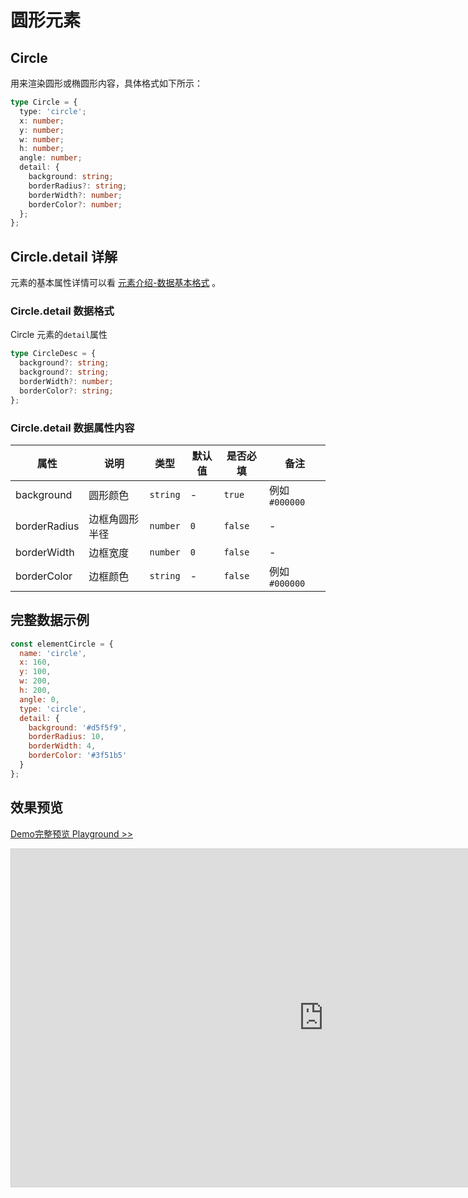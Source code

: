# 圆形元素

## Circle

用来渲染圆形或椭圆形内容，具体格式如下所示：

```ts
type Circle = {
  type: 'circle';
  x: number;
  y: number;
  w: number;
  h: number;
  angle: number;
  detail: {
    background: string;
    borderRadius?: string;
    borderWidth?: number;
    borderColor?: number;
  };
};
```

## Circle.detail 详解

元素的基本属性详情可以看 [元素介绍-数据基本格式](./info.md#数据基本格式) 。

### Circle.detail 数据格式

Circle 元素的`detail`属性

```ts
type CircleDesc = {
  background?: string;
  background?: string;
  borderWidth?: number;
  borderColor?: string;
};
```

### Circle.detail 数据属性内容

| 属性         | 说明           | 类型     | 默认值 | 是否必填 | 备注           |
| ------------ | -------------- | -------- | ------ | -------- | -------------- |
| background   | 圆形颜色       | `string` | -      | `true`   | 例如 `#000000` |
| borderRadius | 边框角圆形半径 | `number` | `0`    | `false`  | -              |
| borderWidth  | 边框宽度       | `number` | `0`    | `false`  | -              |
| borderColor  | 边框颜色       | `string` | -      | `false`  | 例如 `#000000` |

## 完整数据示例

```js
const elementCircle = {
  name: 'circle',
  x: 160,
  y: 100,
  w: 200,
  h: 200,
  angle: 0,
  type: 'circle',
  detail: {
    background: '#d5f5f9',
    borderRadius: 10,
    borderWidth: 4,
    borderColor: '#3f51b5'
  }
};
```

## 效果预览

[Demo完整预览 Playground >>](https://idraw.js.org/playground/?demo=elem-circle)

<iframe class="idraw-playground-preview" 
    src="https://idraw.js.org/playground/?demo=elem-circle&header=false&sider=false&default-editor-split=50" 
    width="1000" height="540" frameborder="no" border="0"
    style="border: 1px solid #cecece; margin: 0px auto;"
  ></iframe>
